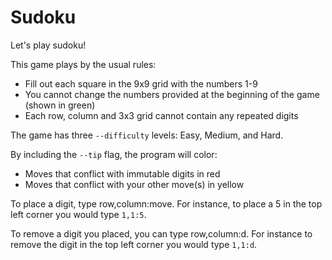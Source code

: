 # Sudoku

Let's play sudoku!

This game plays by the usual rules:
 * Fill out each square in the 9x9 grid with the numbers 1-9
 * You cannot change the numbers provided at the beginning of the game (shown in green)
 * Each row, column and 3x3 grid cannot contain any repeated digits

The game has three `--difficulty` levels: Easy, Medium, and Hard.

By including the `--tip` flag, the program will color:
 * Moves that conflict with immutable digits in red
 * Moves that conflict with your other move(s) in yellow
 
To place a digit, type row,column:move. For instance, to place a 5 in the top left corner you would type `1,1:5`.

To remove a digit you placed, you can type row,column:d. For instance to remove the digit in the top left corner you would type `1,1:d`.
